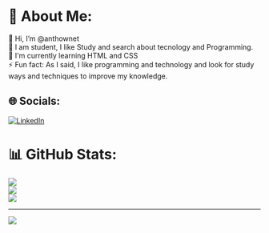 # 💫 About Me:
👋 Hi, I’m @anthownet<br>👀 I am student, I like Study and search about tecnology and Programming.<br>🌱 I'm currently learning HTML and CSS<br>⚡ Fun fact: As I said, I like programming and technology and look for study ways and techniques to improve my knowledge.


## 🌐 Socials:
[![LinkedIn](https://img.shields.io/badge/LinkedIn-%230077B5.svg?logo=linkedin&logoColor=white)](https://linkedin.com/in/www.linkedin.com/in/antony-marcos-46bb85310) 
# 📊 GitHub Stats:
![](https://github-readme-stats.vercel.app/api?username=anthownet&theme=dark&hide_border=false&include_all_commits=false&count_private=false)<br/>
![](https://github-readme-streak-stats.herokuapp.com/?user=anthownet&theme=dark&hide_border=false)<br/>
![](https://github-readme-stats.vercel.app/api/top-langs/?username=anthownet&theme=dark&hide_border=false&include_all_commits=false&count_private=false&layout=compact)

---
[![](https://visitcount.itsvg.in/api?id=anthownet&icon=0&color=0)](https://visitcount.itsvg.in)

<!-- Proudly created with GPRM ( https://gprm.itsvg.in ) -->
